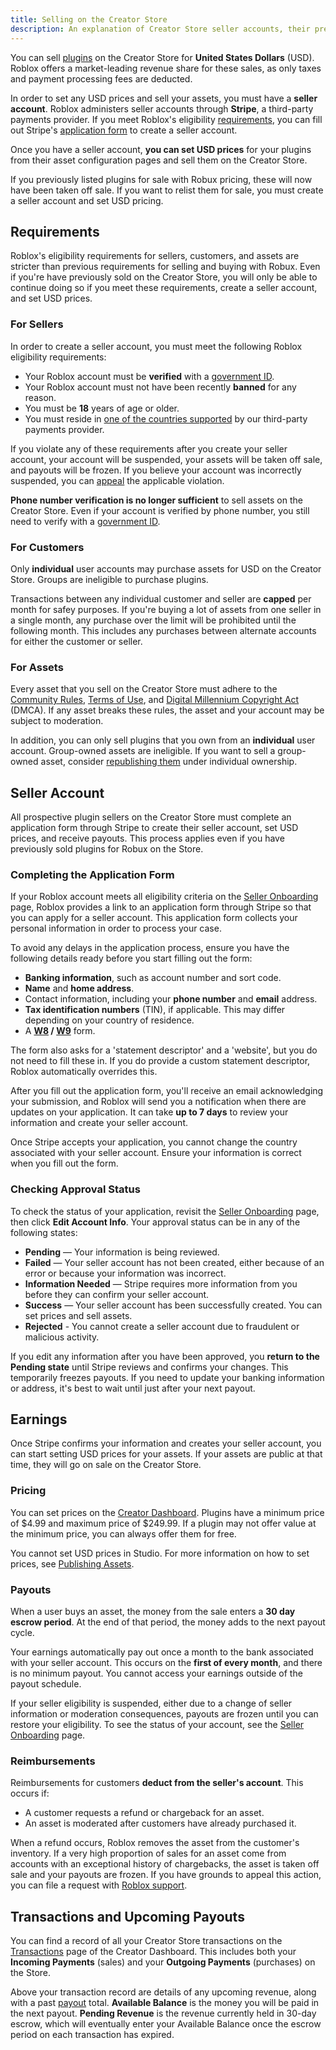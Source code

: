 ```yaml
---
title: Selling on the Creator Store
description: An explanation of Creator Store seller accounts, their prerequisites, and how to create one.
---
```


You can sell [plugins](./../../studio/plugins.md) on the Creator Store for **United States Dollars** (USD). Roblox offers a market-leading revenue share for these sales, as only taxes and payment processing fees are deducted.

In order to set any USD prices and sell your assets, you must have a **seller account**. Roblox administers seller accounts through **Stripe**, a third-party payments provider. If you meet Roblox's eligibility [requirements](#for-sellers), you can fill out Stripe's [application form](#completing-the-application-form) to create a seller account.

Once you have a seller account, **you can set USD prices** for your plugins from their asset configuration pages and sell them on the Creator Store.

<Alert severity="warning">

If you previously listed plugins for sale with Robux pricing, these will now have been taken off sale. If you want to relist them for sale, you must create a seller account and set USD pricing.

</Alert>

## Requirements

Roblox's eligibility requirements for sellers, customers, and assets are stricter than previous requirements for selling and buying with Robux. Even if you're have previously sold on the Creator Store, you will only be able to continue doing so if you meet these requirements, create a seller account, and set USD prices.

### For Sellers

In order to create a seller account, you must meet the following Roblox eligibility requirements:

- Your Roblox account must be **verified** with a [government ID](account-verification.md#verifying-through-government-id).
- Your Roblox account must not have been recently **banned** for any reason.
- You must be **18** years of age or older.
- You must reside in [one of the countries supported](https://stripe.com/docs/connect/cross-border-payouts) by our third-party payments provider.

If you violate any of these requirements after you create your seller account, your account will be suspended, your assets will be taken off sale, and payouts will be frozen. If you believe your account was incorrectly suspended, you can [appeal](https://www.roblox.com/report-appeals#/) the applicable violation.

<Alert severity="warning">

**Phone number verification is no longer sufficient** to sell assets on the Creator Store. Even if your account is verified by phone number, you still need to verify with a [government ID](account-verification.md#verifying-through-government-id).

</Alert>

### For Customers

Only **individual** user accounts may purchase assets for USD on the Creator Store. Groups are ineligible to purchase plugins.

Transactions between any individual customer and seller are **capped** per month for safey purposes. If you're buying a lot of assets from one seller in a single month, any purchase over the limit will be prohibited until the following month. This includes any purchases between alternate accounts for either the customer or seller.

### For Assets

Every asset that you sell on the Creator Store must adhere to the [Community Rules](https://en.help.roblox.com/hc/articles/203313410), [Terms of Use](https://en.help.roblox.com/hc/articles/115004647846), and [Digital Millennium Copyright Act](dmca-guidelines.md) (DMCA). If any asset breaks these rules, the asset and your account may be subject to moderation.

In addition, you can only sell plugins that you own from an **individual** user account. Group-owned assets are ineligible. If you want to sell a group-owned asset, consider [republishing them](publishing-assets.md) under individual ownership.

## Seller Account

All prospective plugin sellers on the Creator Store must complete an application form through Stripe to create their seller account, set USD prices, and receive payouts. This process applies even if you have previously sold plugins for Robux on the Store.

### Completing the Application Form

If your Roblox account meets all eligibility criteria on the [Seller Onboarding](https://create.roblox.com/settings/eligibility/priced-assets) page, Roblox provides a link to an application form through Stripe so that you can apply for a seller account. This application form collects your personal information in order to process your case.

To avoid any delays in the application process, ensure you have the following details ready before you start filling out the form:

- **Banking information**, such as account number and sort code.
- **Name** and **home address**.
- Contact information, including your **phone number** and **email** address.
- **Tax identification numbers** (TIN), if applicable. This may differ depending on your country of residence.
- A **[W8](https://support.stripe.com/express/questions/what-is-a-w-8-form) / [W9](https://support.stripe.com/express/questions/what-is-a-w-9-form)** form.

The form also asks for a 'statement descriptor' and a 'website', but you do not need to fill these in. If you do provide a custom statement descriptor, Roblox automatically overrides this.

After you fill out the application form, you'll receive an email acknowledging your submission, and Roblox will send you a notification when there are updates on your application. It can take **up to 7 days** to review your information and create your seller account.

<Alert severity="warning">

Once Stripe accepts your application, you cannot change the country associated with your seller account. Ensure your information is correct when you fill out the form.

</Alert>

### Checking Approval Status

To check the status of your application, revisit the [Seller Onboarding](https://create.roblox.com/settings/eligibility/priced-assets) page, then click **Edit Account Info**. Your approval status can be in any of the following states:

- **Pending** — Your information is being reviewed.
- **Failed** — Your seller account has not been created, either because of an error or because your information was incorrect.
- **Information Needed** — Stripe requires more information from you before they can confirm your seller account.
- **Success** — Your seller account has been successfully created. You can set prices and sell assets.
- **Rejected** - You cannot create a seller account due to fraudulent or malicious activity.

<Alert severity="warning">

If you edit any information after you have been approved, you **return to the Pending state** until Stripe reviews and confirms your changes. This temporarily freezes payouts. If you need to update your banking information or address, it's best to wait until just after your next payout.

</Alert>

## Earnings

Once Stripe confirms your information and creates your seller account, you can start setting USD prices for your assets. If your assets are public at that time, they will go on sale on the Creator Store.

### Pricing

You can set prices on the [Creator Dashboard](https://create.roblox.com/dashboard/creations?activeTab=Model). Plugins have a minimum price of $4.99 and maximum price of $249.99. If a plugin may not offer value at the minimum price, you can always offer them for free.

You cannot set USD prices in Studio. For more information on how to set prices, see [Publishing Assets](./publishing-assets.md).

### Payouts

When a user buys an asset, the money from the sale enters a **30 day escrow period**. At the end of that period, the money adds to the next payout cycle.

Your earnings automatically pay out once a month to the bank associated with your seller account. This occurs on the **first of every month**, and there is no minimum payout. You cannot access your earnings outside of the payout schedule.

<Alert severity="warning">

If your seller eligibility is suspended, either due to a change of seller information or moderation consequences, payouts are frozen until you can restore your eligibility. To see the status of your account, see the [Seller Onboarding](https://create.roblox.com/settings/eligibility/priced-assets) page.

</Alert>

### Reimbursements

Reimbursements for customers **deduct from the seller's account**. This occurs if:

- A customer requests a refund or chargeback for an asset.
- An asset is moderated after customers have already purchased it.

When a refund occurs, Roblox removes the asset from the customer's inventory. If a very high proportion of sales for an asset come from accounts with an exceptional history of chargebacks, the asset is taken off sale and your payouts are frozen. If you have grounds to appeal this action, you can file a request with [Roblox support](https://en.help.roblox.com/hc/en-us/articles/360000272703).

## Transactions and Upcoming Payouts

You can find a record of all your Creator Store transactions on the [Transactions](https://create.roblox.com/dashboard/transactions) page of the Creator Dashboard. This includes both your **Incoming Payments** (sales) and your **Outgoing Payments** (purchases) on the Store.

Above your transaction record are details of any upcoming revenue, along with a past [payout](#payouts) total. **Available Balance** is the money you will be paid in the next payout. **Pending Revenue** is the revenue currently held in 30-day escrow, which will eventually enter your Available Balance once the escrow period on each transaction has expired.
